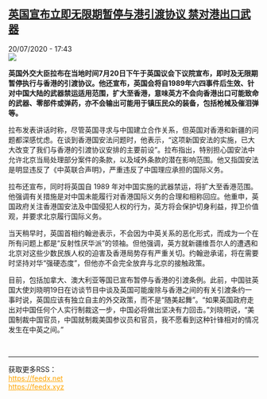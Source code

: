 <!--1595260509000-->
[英国宣布立即无限期暂停与港引渡协议 禁对港出口武器](http://www.rfi.fr//cn/%E6%94%BF%E6%B2%BB/20200720-%E8%8B%B1%E5%9B%BD%E5%AE%A3%E5%B8%83%E7%AB%8B%E5%8D%B3%E6%9A%82%E5%81%9C%E6%89%A7%E8%A1%8C%E4%B8%8E%E6%B8%AF%E5%BC%95%E6%B8%A1%E5%8D%8F%E8%AE%AE-%E7%A6%81%E5%AF%B9%E6%B8%AF%E5%87%BA%E5%8F%A3%E6%AD%A6%E5%99%A8)
------

<div>20/07/2020 - 17:43</div><img src="https://s.rfi.fr/media/display/f570da10-ca9d-11ea-a126-005056a98db9/w:310/p:16x9/2020-07-01T000000Z_1849331875_RC2KKH9S51O0_RTRMADP_3_BRITAIN-POLITICS-JOHNSON.JPG"><p><strong>英国外交大臣拉布在当地时间7月20日下午于英国议会下议院宣布，即时及无限期暂停执行与香港的引渡协议。他还宣布，英国会将自1989年六四事件后生效、针对中国大陆的武器禁运适用范围，扩大至香港，意味英方不会向香港出口可能致命的武器、零部件或弹药，亦不会输出可能用于镇压民众的装备，包括枪械及催泪弹等。</strong></p><div class="t-content__body u-clearfix"><div class="m-interstitial"></div><p>拉布发表讲话时称，尽管英国寻求与中国建立合作关系，但英国对香港和新疆的问题都深感忧虑。在谈到香港国安法问题时，他表示，“这项新国安法的实施，已大大改变了我们与香港的引渡协议安排的主要前设”。拉布指出，特别担心国安法中允许北京当局处理部分案件的条款，以及域外条款的潜在影响范围。他又指国安法是明显违反了《中英联合声明》，严重违反了中国理应承担的国际义务。</p><p>拉布还宣布，同时将英国自 1989 年对中国实施的武器禁运，将扩大至香港范围。他强调有关措施是对中国未能履行对香港国际义务的合理和相称回应。他重申，英国政府关注香港国安法及中国侵犯人权的行为，英方将会保护切身利益，捍卫价值观，并要求北京履行国际义务。</p><p>当天稍早时，英国首相约翰逊表示，不会因为中英关系的恶化形式，而成为一个在所有问题上都是“反射性厌华派”的领袖。但他强调，英方就新疆维吾尔人的遭遇和北京对这些少数民族人权的迫害及香港局势存有严重关切。约翰逊承诺，将在需要时坚持对华“强硬态度”，但他亦不会完全放弃与北京的接触政策。</p><p>目前，包括加拿大、澳大利亚等国已宣布暂停与香港的引渡条例。此前，中国驻英国大使刘晓明19日在访谈节目中谈及英国可能废除与香港之间的有关引渡条约一事时说，英国应该有独立自主的外交政策，而不是“随美起舞”。“如果英国政府走出对中国任何个人实行制裁这一步，中国必将做出坚决有力回击。”刘晓明说，“美国制裁中国官员，中国就制裁美国参议员和官员，我不愿看到这种针锋相对的情况发生在中英之间。”</p><div class="o-self-promo o-self-promo--nl o-self-promo--hidden" data-selfpromo-newsletter></div><div class="o-self-promo o-self-promo--app o-self-promo--hidden" data-selfpromo-app></div></div><br><hr><div>获取更多RSS：<br><a href="https://feedx.net" style="color:orange" target="_blank">https://feedx.net</a> <br><a href="https://feedx.xyz" style="color:orange" target="_blank">https://feedx.xyz</a><br></div>
